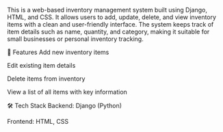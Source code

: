 This is a web-based inventory management system built using Django, HTML, and CSS. It allows users to add, update, delete, and view inventory items with a clean and user-friendly interface. The system keeps track of item details such as name, quantity, and category, making it suitable for small businesses or personal inventory tracking.

🔧 Features
Add new inventory items

Edit existing item details

Delete items from inventory

View a list of all items with key information

🛠️ Tech Stack
Backend: Django (Python)

Frontend: HTML, CSS

